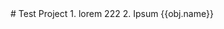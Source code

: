 <div>
  <script type="text/javascript" src="data.json" ></script>
</div>
# Test Project
1. lorem 222
2. Ipsum {{obj.name}}
